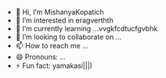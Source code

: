- 👋 Hi, I’m MishanyaKopatich
- 👀 I’m interested in eragverthth
- 🌱 I’m currently learning ...vvgkfcdtucfgvbhk
- 💞️ I’m looking to collaborate on ...
- 📫 How to reach me ...
- 😄 Pronouns: ...
- ⚡ Fun fact: yamakasi|||)
<!---
MishanyaKopatich/MishanyaKopatich is a ✨ special ✨ repository because its `README.md` (this file) appears on your GitHub profile.
You can click the Preview link to take a look at your changes.
